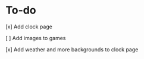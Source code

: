 # To-do

[x] Add clock page

[ ] Add images to games

[x] Add weather and more backgrounds to clock page
